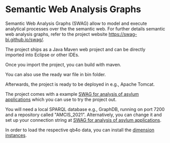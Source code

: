 # Semantic Web Analysis Graphs

Semantic Web Analysis Graphs (SWAG) allow to model and execute analytical processes over the the semantic web. For further details semantic web analysis graphs, refer to the project website https://swag-bi.github.io/swag/.

The project ships as a Java Maven web project and can be directly imported into Eclipse or other IDEs.

Once you import the project, you can build with maven.

You can also use the ready war file in bin folder.

Afterwards, the project is ready to be deployed in e.g., Apache Tomcat.

The project comes with a example [SWAG for analysis of asylum applications](https://github.com/swag-bi/swag/blob/master/src/main/webapp/WEB-INF/resources/Uploaded/AGs/eurostat_AG_AMCIS2021.ttl) which you can use to try the project out.

You will need a local SPARQL database e.g., GraphDB, running on port 7200 and a repository called "AMCIS_2021". Alternatively, you can change it and set up your connection string at [SWAG for analysis of asylum applications](https://github.com/swag-bi/swag/blob/master/src/main/webapp/WEB-INF/resources/Uploaded/AGs/eurostat_AG_AMCIS2021.ttl).

In order to load the respective qb4o data, you can install the [dimension instances](https://github.com/lorenae/qb4olap/blob/master/examples/eurostat_schema_QB4OLAP_v1.3.ttl).
 


